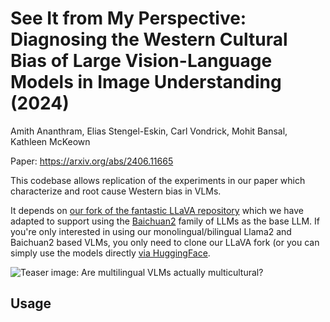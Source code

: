 # See It from My Perspective: Diagnosing the Western Cultural Bias of Large Vision-Language Models in Image Understanding (2024)

Amith Ananthram, Elias Stengel-Eskin, Carl Vondrick, Mohit Bansal, Kathleen McKeown

Paper: https://arxiv.org/abs/2406.11665

This codebase allows replication of the experiments in our paper which characterize and root cause Western bias in VLMs.  

It depends on [our fork of the fantastic LLaVA repository](https://anonymous.4open.science/r/mLLaVA) which we have adapted to support using the [Baichuan2](Baichuan2) family of LLMs as the base LLM.  If you're only interested in using our monolingual/bilingual Llama2 and Baichuan2 based VLMs, you only need to clone our LLaVA fork (or you can simply use the models directly [via HuggingFace](https://huggingface.co/papers/2406.11665).

![Teaser image: Are multilingual VLMs actually multicultural?](figures/teaser.png "Are multilingual VLMs actually multicultural?")

## Usage

